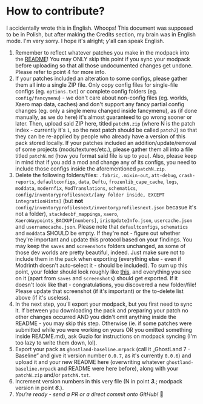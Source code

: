 # How to contribute?
I accidentally wrote this in English. Whoops! This document was supposed to be in Polish, but after making the Credits section, my brain was in English mode. I'm very sorry. I hope it's alright; y'all can speak English.
1. Remember to reflect whatever patches you make in the modpack into the [README](README.md)! You may ONLY skip this point if you sync your modpack before uploading so that all those undocumented changes get undone. Please refer to point 4 for more info.
2. If your patches included an alteration to some configs, please gather them all into a single ZIP file. Only copy config files for single-file configs (eg. `options.txt`) or complete config folders (eg. `config/fancymenu`) - we don't care about non-config files (eg. worlds, Xaero map data, caches) and don't support any fancy partial config changes (eg. only a single menu changed inside fancymenu), as (if done manually, as we do here) it's almost guaranteed to go wrong sooner or later. Then, upload said ZIP here, titled `patchN.zip` (where N is the patch index - currently it's `1`, so the next patch should be called `patch2`) so that they can be re-applied by people who already have a version of this pack stored locally. If your patches included an addition/update/removal of some projects (mods/textures/etc.), please gather them all into a file titled `patchN.md` (how you format said file is up to you). Also, please keep in mind that if you add a mod and change any of its configs, you need to include those configs inside the aforementioned `patchN.zip`.
3. Delete the following folders/files: `.fabric`, `.mixin-out`, `att-debug`, `crash-reports`, `defaultconfigs`, `data`, `Deftu`, `frozenlib_cape_cache`, `logs`, `moddata`, `modernfix`, `ModTranslations`, `schematics`, `config/inventoryprofilesnext/[any folder inside, EXCEPT integrationHints]` (but **not** `config/inventoryprofilesnext/inventoryprofilesnext.json` becasue it's not a folder), `stackdeobf_mappings`, `xaero`, `XaeroWaypoints_BACKUP[numbers]`, `irisUpdateInfo.json`, `usercache.json` and `usernamecache.json`. Please note that `defaultconfigs`, `schematics` and `moddata` SHOULD be empty. If they're not - figure out whether they're important and update this protocol based on your findings. You may keep the `saves` and `screenshots` folders unchanged, as some of those dev worlds are pretty beautiful, indeed. Just make sure not to include them in the pack when exporting (everything else - even if Modrinth doesn't auto-select it - should be included). To sum up this point, your folder should look roughly like [this](folder.png), and everything you see on it (apart from `saves` and `screenshots`) should get exported. If it doesn't look like that - congratulations, you discovered a new folder/file! Please update that screenshot (if it's important) or the to-delete list above (if it's useless).
4. In the next step, you'll export your modpack, but you first need to sync it. If between you downloading the pack and preparing your patch no other changes occurred AND you didn't omit anything inside the README - you may skip this step. Otherwise (ie. if some patches were submitted while you were working on yours OR you omitted something inside README.md), ask Guzio for instructions on modpack syncing (I'm too lazy to write them down, lol).
5. Export your pack as `ghostland-baseline.mrpack` (call it „GhostLand 7 - Baseline” and give it version number `0.0.7`, as it's currently `0.0.6`) and upload it and your new README here (overwriting whatever `ghostland-baseline.mrpack` and README were here before), along with your `patchN.zip` and/or `patchN.txt`.
6. Increment version numbers in this very file (N in point **_3._**; modpack version in point **_6._**).
7. *You're ready - send a PR or a direct commit onto GitHub!* 🎉